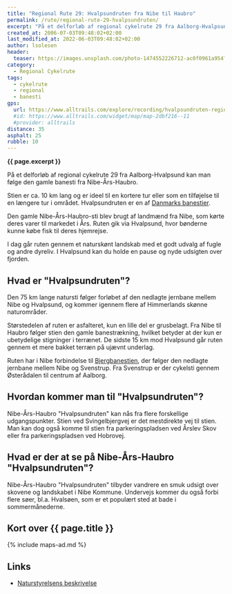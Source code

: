 ```yaml
---
title: "Regional Rute 29: Hvalpsundruten fra Nibe til Haubro"
permalink: /rute/regional-rute-29-hvalpsundruten/
excerpt: "På et delforløb af regional cykelrute 29 fra Aalborg-Hvalpsund kan man følge den gamle banesti fra Nibe-Års-Haubro. Stien er ca. 10 km lang og er ideel til en kortere tur eller som en tilføjelse til en længere tur i området."
created_at: 2006-07-03T09:48:02+02:00
last_modified_at: 2022-06-03T09:48:02+02:00
author: lsolesen
header:
  teaser: https://images.unsplash.com/photo-1474552226712-ac0f0961a954?ixlib=rb-1.2.1&ixid=eyJhcHBfaWQiOjEyMDd9&auto=format&fit=crop&h=300&w=400&q=10
category:
  - Regional Cykelrute
tags:
  - cykelrute
  - regional
  - banesti
gps:
  url: https://www.alltrails.com/explore/recording/hvalpsundruten-regional-cykelrute-nr-29--2?u=m
  #id: https://www.alltrails.com/widget/map/map-2dbf216--11
  #provider: alltrails
distance: 35
asphalt: 25
rubble: 10
---
```


**{{ page.excerpt }}**

På et delforløb af regional cykelrute 29 fra Aalborg-Hvalpsund kan man følge den gamle banesti fra Nibe-Års-Haubro.

Stien er ca. 10 km lang og er ideel til en kortere tur eller som en tilføjelse til en længere tur i området. Hvalpsundruten er en af [Danmarks banestier](/banestier-i-danmark/).

Den gamle Nibe-Års-Haubro-sti blev brugt af landmænd fra Nibe, som kørte deres varer til markedet i Års. Ruten gik via Hvalpsund, hvor bønderne kunne købe fisk til deres hjemrejse.

I dag går ruten gennem et naturskønt landskab med et godt udvalg af fugle og andre dyreliv. I Hvalpsund kan du holde en pause og nyde udsigten over fjorden.

## Hvad er "Hvalpsundruten"?

Den 75 km lange natursti følger forløbet af den nedlagte jernbane mellem Nibe og Hvalpsund, og kommer igennem flere af Himmerlands skønne naturområder.

Størstedelen af ruten er asfalteret, kun en lille del er grusbelagt. Fra Nibe til Haubro følger stien den gamle banestrækning, hvilket betyder at der kun er ubetydelige stigninger i terrænet. De sidste 15 km mod Hvalpsund går ruten gennem et mere bakket terræn på ujævnt underlag.

Ruten har i Nibe forbindelse til [Bjergbanestien](/rute/bjergbanestien/), der følger den nedlagte jernbane mellem Nibe og Svenstrup. Fra Svenstrup er der cykelsti gennem Østerådalen til centrum af Aalborg.

## Hvordan kommer man til "Hvalpsundruten"?

Nibe-Års-Haubro "Hvalpsundruten" kan nås fra flere forskellige udgangspunkter. Stien ved Svingelbjergvej er det mestdirekte vej til stien. Man kan dog også komme til stien fra parkeringspladsen ved Årslev Skov eller fra parkeringspladsen ved Hobrovej.

## Hvad er der at se på Nibe-Års-Haubro "Hvalpsundruten"?

Nibe-Års-Haubro "Hvalpsundruten" tilbyder vandrere en smuk udsigt over skovene og landskabet i Nibe Kommune. Undervejs kommer du også forbi flere søer, bl.a. Hvalsøen, som er et populært sted at bade i sommermånederne.

## Kort over {{ page.title }}

{% include maps-ad.md %}

## Links

- [Naturstyrelsens beskrivelse](https://naturstyrelsen.dk/publikationer/2008/dec/naturstien-nibe-hvalpsund/)
